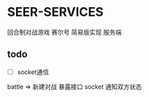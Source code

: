# SEER-SERVICES

回合制对战游戏 赛尔号 简易版实现 服务端

## todo

- [ ] socket通信


battle => 新建对战 暴露接口 socket 通知双方状态
